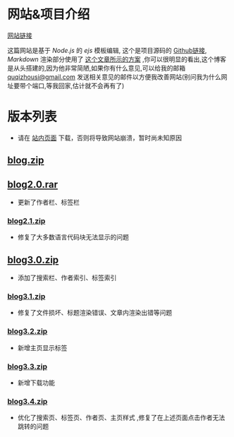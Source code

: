 # 网站&项目介绍

[网站链接](http://blog.godcraft.net:3000/)

这篇网站是基于 $Node.js$ 的 $ejs$ 模板编辑, 这个是项目源码的 [Github链接](https://github.com/QuQiZhouSi/MyBlog), $Markdown$ 渲染部分使用了 [这个文章所示的方案](https://diygod.cc/unified-markdown) ,你可以很明显的看出,这个博客是从头搭建的,因为他非常简陋,如果你有什么意见,可以给我的邮箱 quqizhousi@gmail.com 发送相关意见的邮件以方便我改善网站(别问我为什么网址要带个端口,等我回家,估计就不会再有了)

# 版本列表

* 请在 [站内页面](http://blog.godcraft.net:3000/post/versions) 下载，否则将导致网站崩溃，暂时尚未知原因

## [blog.zip](http://blog.godcraft.net:3000/downloads/blog.zip)

## [blog2.0.rar](http://blog.godcraft.net:3000/downloads/blog2.0.rar)

* 更新了作者栏、标签栏

### [blog2.1.zip](http://blog.godcraft.net:3000/downloads/blog2.1.zip)

* 修复了大多数语言代码块无法显示的问题

## [blog3.0.zip](http://blog.godcraft.net:3000/downloads/blog3.0.zip)

* 添加了搜索栏、作者索引、标签索引

### [blog3.1.zip](http://blog.godcraft.net:3000/downloads/blog3.1.zip)

* 修复了文件损坏、标题渲染错误、文章内渲染出错等问题

### [blog3.2.zip](http://blog.godcraft.net:3000/downloads/blog3.2.zip)

* 新增主页显示标签

### [blog3.3.zip](http://blog.godcraft.net:3000/downloads/blog3.3.zip)

* 新增下载功能

### [blog3.4.zip](http://blog.godcraft.net:3000/downloads/blog3.4.zip)

* 优化了搜索页、标签页、作者页、主页样式 ,修复了在上述页面点击作者无法跳转的问题
